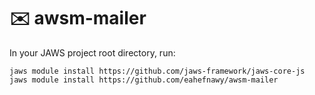 # ✉️ awsm-mailer

In your JAWS project root directory, run:

```
jaws module install https://github.com/jaws-framework/jaws-core-js
jaws module install https://github.com/eahefnawy/awsm-mailer
```

